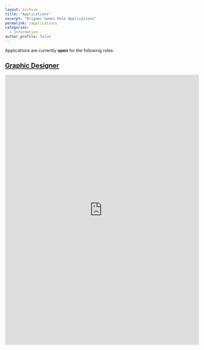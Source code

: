 ```yaml
---
layout: archive
title: "Applications"
excerpt: "Origami Games Role Applications"
permalink: /applications
categories:
  - Information
author_profile: false
---
```


Applications are currently **open** for the following roles:

## [Graphic Designer](https://docs.google.com/forms/d/e/1FAIpQLScw4fWI_6SDx9KVVW4IY9j7stzPjILC0cwCrnhaYY8Or5rsHw/viewform)
<iframe src="https://docs.google.com/forms/d/e/1FAIpQLScw4fWI_6SDx9KVVW4IY9j7stzPjILC0cwCrnhaYY8Or5rsHw/viewform?embedded=true" width="640" height="890" frameborder="0" marginheight="0" marginwidth="0">Loading...</iframe>
